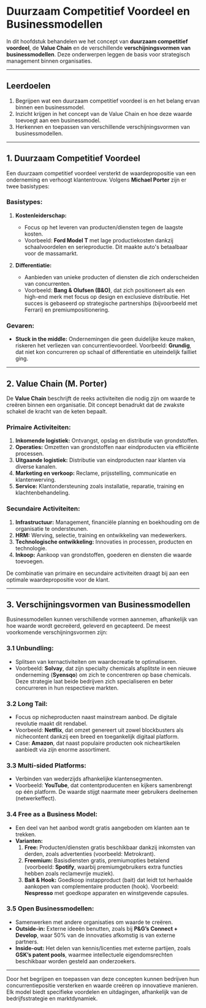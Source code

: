 
# Duurzaam Competitief Voordeel en Businessmodellen

In dit hoofdstuk behandelen we het concept van **duurzaam competitief voordeel**, de **Value Chain** en de verschillende **verschijningsvormen van businessmodellen**. Deze onderwerpen leggen de basis voor strategisch management binnen organisaties.

---

## Leerdoelen

1. Begrijpen wat een duurzaam competitief voordeel is en het belang ervan binnen een businessmodel.
2. Inzicht krijgen in het concept van de Value Chain en hoe deze waarde toevoegt aan een businessmodel.
3. Herkennen en toepassen van verschillende verschijningsvormen van businessmodellen.

---

## 1. Duurzaam Competitief Voordeel

Een duurzaam competitief voordeel versterkt de waardepropositie van een onderneming en verhoogt klantentrouw. Volgens **Michael Porter** zijn er twee basistypes:

### Basistypes:
1. **Kostenleiderschap:**
   - Focus op het leveren van producten/diensten tegen de laagste kosten.
   - Voorbeeld: **Ford Model T** met lage productiekosten dankzij schaalvoordelen en serieproductie. Dit maakte auto's betaalbaar voor de massamarkt.

2. **Differentiatie:**
   - Aanbieden van unieke producten of diensten die zich onderscheiden van concurrenten.
   - Voorbeeld: **Bang & Olufsen (B&O)**, dat zich positioneert als een high-end merk met focus op design en exclusieve distributie. Het succes is gebaseerd op strategische partnerships (bijvoorbeeld met Ferrari) en premiumpositionering.

### Gevaren:
- **Stuck in the middle:** Ondernemingen die geen duidelijke keuze maken, riskeren het verliezen van concurrentievoordeel. Voorbeeld: **Grundig**, dat niet kon concurreren op schaal of differentiatie en uiteindelijk failliet ging.

---

## 2. Value Chain (M. Porter)

De **Value Chain** beschrijft de reeks activiteiten die nodig zijn om waarde te creëren binnen een organisatie. Dit concept benadrukt dat de zwakste schakel de kracht van de keten bepaalt.

### Primaire Activiteiten:
1. **Inkomende logistiek:** Ontvangst, opslag en distributie van grondstoffen.
2. **Operaties:** Omzetten van grondstoffen naar eindproducten via efficiënte processen.
3. **Uitgaande logistiek:** Distributie van eindproducten naar klanten via diverse kanalen.
4. **Marketing en verkoop:** Reclame, prijsstelling, communicatie en klantenwerving.
5. **Service:** Klantondersteuning zoals installatie, reparatie, training en klachtenbehandeling.

### Secundaire Activiteiten:
1. **Infrastructuur:** Management, financiële planning en boekhouding om de organisatie te ondersteunen.
2. **HRM:** Werving, selectie, training en ontwikkeling van medewerkers.
3. **Technologische ontwikkeling:** Innovaties in processen, producten en technologie.
4. **Inkoop:** Aankoop van grondstoffen, goederen en diensten die waarde toevoegen.

De combinatie van primaire en secundaire activiteiten draagt bij aan een optimale waardepropositie voor de klant.

---

## 3. Verschijningsvormen van Businessmodellen

Businessmodellen kunnen verschillende vormen aannemen, afhankelijk van hoe waarde wordt gecreëerd, geleverd en gecapteerd. De meest voorkomende verschijningsvormen zijn:

### 3.1 Unbundling:
- Splitsen van kernactiviteiten om waardecreatie te optimaliseren.
- Voorbeeld: **Solvay**, dat zijn specialty chemicals afsplitste in een nieuwe onderneming (**Syensqo**) om zich te concentreren op base chemicals. Deze strategie laat beide bedrijven zich specialiseren en beter concurreren in hun respectieve markten.

### 3.2 Long Tail:
- Focus op nicheproducten naast mainstream aanbod. De digitale revolutie maakt dit rendabel.
- Voorbeeld: **Netflix**, dat omzet genereert uit zowel blockbusters als nichecontent dankzij een breed en toegankelijk digitaal platform.
- Case: **Amazon**, dat naast populaire producten ook nicheartikelen aanbiedt via zijn enorme assortiment.

### 3.3 Multi-sided Platforms:
- Verbinden van wederzijds afhankelijke klantensegmenten.
- Voorbeeld: **YouTube**, dat contentproducenten en kijkers samenbrengt op één platform. De waarde stijgt naarmate meer gebruikers deelnemen (netwerkeffect).

### 3.4 Free as a Business Model:
- Een deel van het aanbod wordt gratis aangeboden om klanten aan te trekken.
- **Varianten:**
  1. **Free:** Producten/diensten gratis beschikbaar dankzij inkomsten van derden, zoals advertenties (voorbeeld: Metrokrant).
  2. **Freemium:** Basisdiensten gratis, premiumopties betalend (voorbeeld: **Spotify**, waarbij premiumgebruikers extra functies hebben zoals reclamevrije muziek).
  3. **Bait & Hook:** Goedkoop instapproduct (bait) dat leidt tot herhaalde aankopen van complementaire producten (hook). Voorbeeld: **Nespresso** met goedkope apparaten en winstgevende capsules.

### 3.5 Open Businessmodellen:
- Samenwerken met andere organisaties om waarde te creëren.
- **Outside-in:** Externe ideeën benutten, zoals bij **P&G’s Connect + Develop**, waar 50% van de innovaties afkomstig is van externe partners.
- **Inside-out:** Het delen van kennis/licenties met externe partijen, zoals **GSK’s patent pools**, waarmee intellectuele eigendomsrechten beschikbaar worden gesteld aan onderzoekers.

---

Door het begrijpen en toepassen van deze concepten kunnen bedrijven hun concurrentiepositie versterken en waarde creëren op innovatieve manieren. Elk model biedt specifieke voordelen en uitdagingen, afhankelijk van de bedrijfsstrategie en marktdynamiek.
